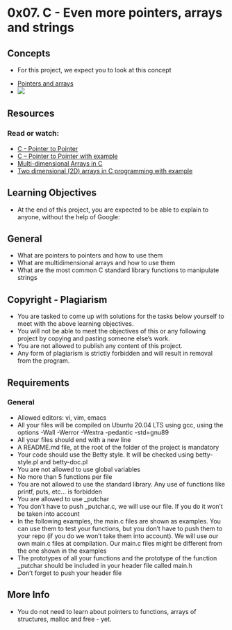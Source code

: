 # 0x07. C - Even more pointers, arrays and strings
## Concepts
* For this project, we expect you to look at this concept
+ [Pointers and arrays](https://intranet.alxswe.com/concepts/60)
+ ![](https://s3.amazonaws.com/intranet-projects-files/holbertonschool-low_level_programming/218/58fe6b229144b7fe5ebe88afe9ff5cabe2dd0863e1e79b2d02b4103c30b465dd.jpg)
## Resources
### Read or watch:

* [C - Pointer to Pointer](https://intranet.alxswe.com/rltoken/eyikXPg7ZxCAEuWklB6xtQ)
* [C – Pointer to Pointer with example](https://intranet.alxswe.com/rltoken/eyikXPg7ZxCAEuWklB6xtQ)
* [Multi-dimensional Arrays in C](https://intranet.alxswe.com/rltoken/HUZIJ6t55KM7d7FBCwWm8Q)
* [Two dimensional (2D) arrays in C programming with example](https://intranet.alxswe.com/rltoken/HUZIJ6t55KM7d7FBCwWm8Q)
## Learning Objectives
* At the end of this project, you are expected to be able to explain to anyone, without the help of Google:

## General
* What are pointers to pointers and how to use them
* What are multidimensional arrays and how to use them
* What are the most common C standard library functions to manipulate strings
## Copyright - Plagiarism
* You are tasked to come up with solutions for the tasks below yourself to meet with the above learning objectives.
* You will not be able to meet the objectives of this or any following project by copying and pasting someone else’s work.
* You are not allowed to publish any content of this project.
* Any form of plagiarism is strictly forbidden and will result in removal from the program.
## Requirements
### General
* Allowed editors: vi, vim, emacs
* All your files will be compiled on Ubuntu 20.04 LTS using gcc, using the options -Wall -Werror -Wextra -pedantic -std=gnu89
* All your files should end with a new line
* A README.md file, at the root of the folder of the project is mandatory
* Your code should use the Betty style. It will be checked using betty-style.pl and betty-doc.pl
* You are not allowed to use global variables
* No more than 5 functions per file
* You are not allowed to use the standard library. Any use of functions like printf, puts, etc… is forbidden
* You are allowed to use _putchar
* You don’t have to push _putchar.c, we will use our file. If you do it won’t be taken into account
* In the following examples, the main.c files are shown as examples. You can use them to test your functions, but you don’t have to push them to your repo (if you do we won’t take them into account). We will use our own main.c files at compilation. Our main.c files might be different from the one shown in the examples
* The prototypes of all your functions and the prototype of the function _putchar should be included in your header file called main.h
* Don’t forget to push your header file
## More Info
* You do not need to learn about pointers to functions, arrays of structures, malloc and free - yet.
